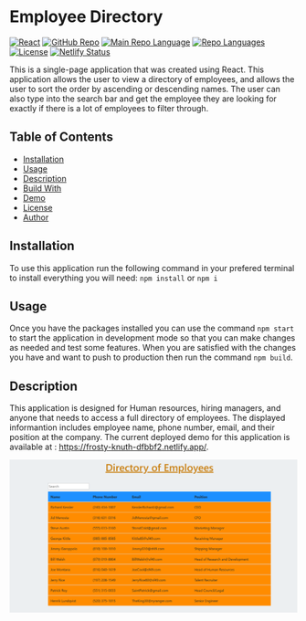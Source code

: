 # Employee Directory
[![React](https://img.shields.io/badge/Made%20With-React-orange.svg)](https://shields.io/) 
[![GitHub Repo](https://img.shields.io/github/repo-size/RichardKessler/EmployeeDirectory?color=Green&style=plastic)](https://github.com/RichardKessler/EmployeeDirectory)
[![Main Repo Language](https://img.shields.io/github/languages/top/RichardKEssler/EmployeeDirectory?color=blueviolet&style=plastic)](https://github.com/RichardKessler/EmployeeDirectory)
[![Repo Languages](https://img.shields.io/github/languages/count/RichardKessler/EmployeeDirectory?color=red&style=plastic)](https://github.com/RichardKessler/EmployeeDirectory)
[![License](https://img.shields.io/github/license/richardkessler/EmployeeDirectory?color=yellow&style=plastic)](https://github.com/RichardKessler/EmployeeDirectory)
[![Netlify Status](https://api.netlify.com/api/v1/badges/7d068fbf-dd30-4b5d-a714-88f5165e63f7/deploy-status)](https://app.netlify.com/sites/frosty-knuth-dfbbf2/deploys) 

This is a single-page application that was created using React.  This application allows the user to view a directory of employees, and allows the user to sort the order by ascending or descending names.  The user can also type into the search bar and get the employee they are looking for exactly if there is a lot of employees to filter through.


## Table of Contents

* [Installation](#Installation)
* [Usage](#Usage)
* [Description](#Description)
* [Build With](#Built-With)
* [Demo](#Demo)
* [License](#License)
* [Author](#Author)


## Installation

To use this application run the following command in your prefered terminal to install everything you will need: `npm install` or `npm i`

## Usage

Once you have the packages installed you can use the command `npm start` to start the application in development mode so that you can make changes as needed and test some features.  When you are satisfied with the changes you have and want to push to production then run the command `npm build`.

## Description

This application is designed for Human resources, hiring managers, and anyone that needs to access a full directory of employees.  The displayed informantion includes employee name, phone number, email, and their position at the company.  The current deployed demo for this application is available at : https://frosty-knuth-dfbbf2.netlify.app/.

<div align='center'><img src='./public/assets/EmployeeDirectory.png' width='700' alt='demo picture'></div>